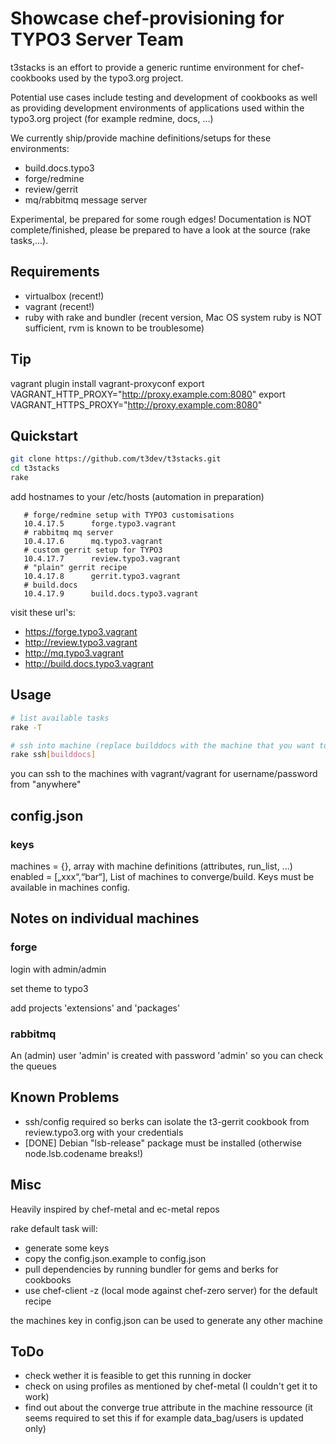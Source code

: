 Showcase chef-provisioning for TYPO3 Server Team
==========================================

t3stacks is an effort to provide a generic runtime
environment for chef-cookbooks used by the typo3.org project.

Potential use cases include testing and development of cookbooks as well
as providing development environments of applications used within the typo3.org project
(for example redmine, docs, ...)

We currently ship/provide machine definitions/setups for these environments:

* build.docs.typo3
* forge/redmine
* review/gerrit
* mq/rabbitmq message server

Experimental, be prepared for some rough edges!
Documentation is NOT complete/finished, please be prepared to have a look at the source (rake tasks,...).

Requirements
----------------------------------------

* virtualbox (recent!)
* vagrant (recent!)
* ruby with rake and bundler (recent version, Mac OS system ruby is NOT sufficient, rvm is known to be troublesome)

Tip
-----------------------------------------

vagrant plugin install vagrant-proxyconf
export VAGRANT_HTTP_PROXY="http://proxy.example.com:8080"
export VAGRANT_HTTPS_PROXY="http://proxy.example.com:8080"


Quickstart
-----------------------------------------

``` bash
git clone https://github.com/t3dev/t3stacks.git
cd t3stacks
rake
```

add hostnames to your /etc/hosts (automation in preparation)

```
   # forge/redmine setup with TYPO3 customisations
   10.4.17.5      forge.typo3.vagrant
   # rabbitmq mq server
   10.4.17.6      mq.typo3.vagrant
   # custom gerrit setup for TYPO3
   10.4.17.7      review.typo3.vagrant
   # "plain" gerrit recipe
   10.4.17.8      gerrit.typo3.vagrant
   # build.docs
   10.4.17.9      build.docs.typo3.vagrant
```

visit these url's:

* https://forge.typo3.vagrant
* http://review.typo3.vagrant
* http://mq.typo3.vagrant
* http://build.docs.typo3.vagrant

Usage
------------------------------------------
``` bash
# list available tasks
rake -T

# ssh into machine (replace builddocs with the machine that you want to ssh to
rake ssh[builddocs]
```

you can ssh to the machines with vagrant/vagrant for username/password from "anywhere"

config.json
------------------------------------------

### keys

machines = {}, array with machine definitions (attributes, run_list, ...)
enabled = [„xxx“,“bar“], List of machines to converge/build. Keys must be available in machines config.


Notes on individual machines
-----------------------------------------

### forge

login with admin/admin

set theme to typo3

add projects 'extensions' and 'packages'


### rabbitmq

An (admin) user 'admin' is created with password 'admin' so you can check the queues


Known Problems
-----------------------------------------

* ssh/config required so berks can isolate the t3-gerrit cookbook from review.typo3.org with your credentials
* [DONE] Debian "lsb-release" package must be installed (otherwise node.lsb.codename breaks!)


Misc
-----------------------------------------

Heavily inspired by chef-metal and ec-metal repos

rake default task will:
* generate some keys
* copy the config.json.example to config.json
* pull dependencies by running bundler for gems and berks for cookbooks
* use chef-client -z (local mode against chef-zero server) for the default recipe

the machines key in config.json can be used to generate any other machine

ToDo
------------------------------------------

* check wether it is feasible to get this running in docker
* check on using profiles as mentioned by chef-metal (I couldn't get it to work)
* find out about the converge true attribute in the machine ressource (it seems required to set this if for example data_bag/users is updated only)

